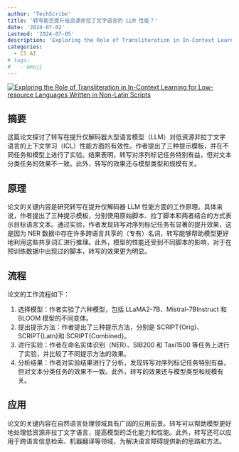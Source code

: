 ```yaml
---
author: 'TechScribe'
title: '转写能否提升低资源非拉丁文字语言的 LLM 性能？'
date: '2024-07-02'
Lastmod: '2024-07-05'
description: 'Exploring the Role of Transliteration in In-Context Learning for Low-resource Languages Written in Non-Latin Scripts'
categories:
  - CS.AI
# tags:
#   - emoji
---
```


[![Exploring the Role of Transliteration in In-Context Learning for Low-resource Languages Written in Non-Latin Scripts](https://arxiv-research-1301205113.cos.ap-guangzhou.myqcloud.com/images/2407.02320v1.pdf_0.jpg)](https://arxiv.org/abs/2407.02320v1)

## 摘要

这篇论文探讨了转写在提升仅解码器大型语言模型（LLM）对低资源非拉丁文字语言的上下文学习（ICL）性能方面的有效性。作者提出了三种提示模板，并在不同任务和模型上进行了实验。结果表明，转写对序列标记任务特别有益，但对文本分类任务的效果不一致。此外，转写的效果还与模型类型和规模有关。<!--more-->

## 原理

论文的关键内容是研究转写在提升仅解码器 LLM 性能方面的工作原理。具体来说，作者提出了三种提示模板，分别使用原始脚本、拉丁脚本和两者结合的方式表示目标语言文本。通过实验，作者发现转写对序列标记任务有显著的提升效果，这是因为 NER 数据中存在许多跨语言共享的（专有）名词，转写能够帮助模型更好地利用这些共享词汇进行推理。此外，模型的性能还受到不同脚本的影响，对于在预训练数据中出现过的脚本，转写的效果更为明显。

## 流程

论文的工作流程如下：
1. 选择模型：作者实验了六种模型，包括 LLaMA2-7B、Mistral-7BInstruct 和 BLOOM 模型的不同变体。
2. 提出提示方法：作者提出了三种提示方法，分别是 SCRIPT{Orig}、SCRIPT{Latn}和 SCRIPT{Combined}。
3. 进行实验：作者在命名实体识别（NER）、SIB200 和 Taxi1500 等任务上进行了实验，并比较了不同提示方法的效果。
4. 分析结果：作者对实验结果进行了分析，发现转写对序列标记任务特别有益，但对文本分类任务的效果不一致。此外，转写的效果还与模型类型和规模有关。

## 应用

论文的关键内容在自然语言处理领域具有广阔的应用前景。转写可以帮助模型更好地处理低资源非拉丁文字语言，提高模型的泛化能力和性能。此外，转写还可以应用于跨语言信息检索、机器翻译等领域，为解决语言障碍提供新的思路和方法。